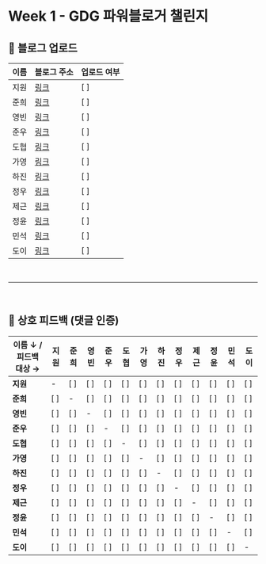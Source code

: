 # Week 1 - GDG 파워블로거 챌린지

## 📝 블로그 업로드

| 이름 | 블로그 주소 | 업로드 여부 |
|------|-------------|-------------|
| 지원 | [링크]() | [ ] |
| 준희 | [링크]() | [ ] |
| 영빈 | [링크]() | [ ] |
| 준우 | [링크]() | [ ] |
| 도협 | [링크]() | [ ] |
| 가영 | [링크]() | [ ] |
| 하진 | [링크]() | [ ] |
| 정우 | [링크]() | [ ] |
| 제근 | [링크]() | [ ] |
| 정윤 | [링크]() | [ ] |
| 민석 | [링크]() | [ ] |
| 도이 | [링크]() | [ ] |

<br>

---

<br>

## 💬 상호 피드백 (댓글 인증)

| 이름 ↓ / 피드백 대상 → | 지원 | 준희 | 영빈 | 준우 | 도협 | 가영 | 하진 | 정우 | 제근 | 정윤 | 민석 | 도이 |
|------------------------|------|------|------|------|------|------|------|------|------|------|------|------|
| **지원** | - | [ ] | [ ] | [ ] | [ ] | [ ] | [ ] | [ ] | [ ] | [ ] | [ ] | [ ] |
| **준희** | [ ] | - | [ ] | [ ] | [ ] | [ ] | [ ] | [ ] | [ ] | [ ] | [ ] | [ ] |
| **영빈** | [ ] | [ ] | - | [ ] | [ ] | [ ] | [ ] | [ ] | [ ] | [ ] | [ ] | [ ] |
| **준우** | [ ] | [ ] | [ ] | - | [ ] | [ ] | [ ] | [ ] | [ ] | [ ] | [ ] | [ ] |
| **도협** | [ ] | [ ] | [ ] | [ ] | - | [ ] | [ ] | [ ] | [ ] | [ ] | [ ] | [ ] |
| **가영** | [ ] | [ ] | [ ] | [ ] | [ ] | - | [ ] | [ ] | [ ] | [ ] | [ ] | [ ] |
| **하진** | [ ] | [ ] | [ ] | [ ] | [ ] | [ ] | - | [ ] | [ ] | [ ] | [ ] | [ ] |
| **정우** | [ ] | [ ] | [ ] | [ ] | [ ] | [ ] | [ ] | - | [ ] | [ ] | [ ] | [ ] |
| **제근** | [ ] | [ ] | [ ] | [ ] | [ ] | [ ] | [ ] | [ ] | - | [ ] | [ ] | [ ] |
| **정윤** | [ ] | [ ] | [ ] | [ ] | [ ] | [ ] | [ ] | [ ] | [ ] | - | [ ] | [ ] |
| **민석** | [ ] | [ ] | [ ] | [ ] | [ ] | [ ] | [ ] | [ ] | [ ] | [ ] | - | [ ] |
| **도이** | [ ] | [ ] | [ ] | [ ] | [ ] | [ ] | [ ] | [ ] | [ ] | [ ] | [ ] | - |
